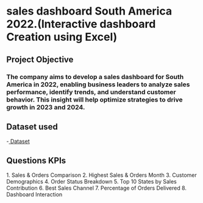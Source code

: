 <h1> sales dashboard South America 2022.(Interactive dashboard Creation using Excel)</h1>

<h2>Project Objective </h2>

<h3>The company aims to develop a sales dashboard for South America in 2022, enabling business leaders to analyze sales performance, identify trends, and understand customer behavior. This insight will help optimize strategies to drive growth in 2023 and 2024.</h3>

<h2> Dataset used </h2>
-<a href="https://github.com/SelvaTharsan/Data-Analysis-Dashboard/blob/main/START-Dashboard.xlsx"> Dataset </a>
<h2>Questions KPIs </h2>
1.	Sales & Orders Comparison
2.	Highest Sales & Orders Month
3.	Customer Demographics
4.	Order Status Breakdown
5.	Top 10 States by Sales Contribution
6.	Best Sales Channel
7.	Percentage of Orders Delivered
8.	Dashboard Interaction
